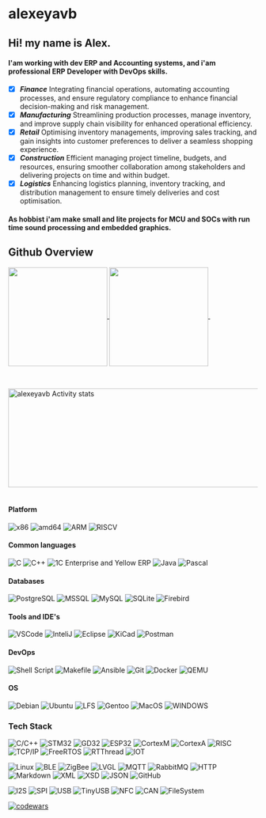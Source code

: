 # alexeyavb
## Hi! my name is Alex.<br>
#### I'am working with dev ERP and Accounting systems, and i'am professional ERP Developer with DevOps skills.

- [x] ***Finance*** Integrating financial operations, automating accounting processes, and ensure regulatory compliance to enhance financial decision-making and risk management. 
- [x] ***Manufacturing*** Streamlining production processes, manage inventory, and improve supply chain visibility for enhanced operational efficiency. 
- [x] ***Retail*** Optimising inventory managements, improving sales tracking, and gain insights into customer preferences to deliver a seamless shopping experience. 
- [x] ***Construction*** Efficient managing project timeline, budgets, and resources, ensuring smoother collaboration among stakeholders and delivering projects on time and within budget.
- [x] ***Logistics*** Enhancing logistics planning, inventory tracking, and distribution management to ensure timely deliveries and cost optimisation.	&nbsp;
#### As hobbist i'am make small and lite projects for MCU and SOCs with run time sound processing and embedded graphics.
## Github Overview	&nbsp;
<a href="https://github.com/alexeyavb/github-readme-stats">
  <img height=200 align="center" src="https://github-readme-stats.vercel.app/api?username=alexeyavb&theme=shadow_blue" />
</a>
<a href="https://github.com/alexeyavb/convoychat">
  <img height=200 align="center" src="https://github-readme-stats.vercel.app/api/top-langs?username=alexeyavb&layout=compact&langs_count=8&size_weight=0.5&count_weight=0.5&card_width=320&theme=shadow_blue" />
</a>&nbsp;<p><br>

<img align="center" height=200 width=800 alt="alexeyavb Activity stats " src="http://github-profile-summary-cards.vercel.app/api/cards/profile-details?username=alexeyavb&theme=default" />	&nbsp;
#### Platform
![x86](https://img.shields.io/badge/x86-4EA9FB?style=for-the-badge&logo=intel&logoColor=white)
![amd64](https://img.shields.io/badge/amd64-F96430?style=for-the-badge&logo=amd&logoColor=white)
![ARM](https://img.shields.io/badge/ARM-444444?style=for-the-badge&logo=arm&logoColor=white)
![RISCV](https://img.shields.io/badge/RISCV-44A104?style=for-the-badge&logo=riscv&logoColor=white)	&nbsp;
#### Common languages
![C](https://custom-icon-badges.herokuapp.com/badge/C-03599C.svg?style=for-the-badge&logo=c-in-hexagon&logoColor=white)
![C++](https://custom-icon-badges.herokuapp.com/badge/C++-9C033A.svg?style=for-the-badge&logo=cpp2&logoColor=white)
![1C Enterprise and Yellow ERP](https://img.shields.io/badge/1C_Enterprise-eac54f?style=for-the-badge&logo=openjdk&logoColor=red)
![Java](https://img.shields.io/badge/Java-0a0f4f?style=for-the-badge&logo=openjdk&logoColor=blue)
![Pascal](https://img.shields.io/badge/Pascal-4ac94f?style=for-the-badge&logo=delphi&logoColor=blue)	&nbsp;
#### Databases
![PostgreSQL](https://img.shields.io/badge/PostgreSQL-4EA9FB?style=for-the-badge&logo=mongodb&logoColor=white)
![MSSQL](https://img.shields.io/badge/MSSQL-AE090B?style=for-the-badge&logo=mssql&logoColor=whgite)
![MySQL](https://img.shields.io/badge/MySQL-E00C04?style=for-the-badge&logo=mysql&logoColor=black)
![SQLite](https://img.shields.io/badge/SQLite-4E596B?style=for-the-badge&logo=sqlite&logoColor=white)
![Firebird](https://img.shields.io/badge/Firebird-0E094B?style=for-the-badge&logo=firebird&logoColor=white)	&nbsp;
#### Tools and IDE's
![VSCode](https://img.shields.io/badge/VS_Code-0078D4?style=for-the-badge&logo=visual%20studio%20code&logoColor=white)
![InteliJ](https://img.shields.io/badge/IntelliJ_IDEA-000000.svg?style=for-the-badge&logo=intellij-idea&logoColor=white)
![Eclipse](https://img.shields.io/badge/Eclipse-6C6CB7?style=for-the-badge&logo=eclipse&logoColor=white)
![KiCad](https://img.shields.io/badge/KiCAD-6E6ED7?style=for-the-badge&logo=kicad&logoColor=white)
![Postman](https://img.shields.io/badge/Postman-FF6C37?style=for-the-badge&logo=postman&logoColor=white)	&nbsp;
#### DevOps
![Shell Script](https://img.shields.io/badge/Shell_Script-121011?style=for-the-badge&logo=gnu-bash&logoColor=white)
![Makefile](https://img.shields.io/badge/Makefile-E44C30?style=for-the-badge&logo=make&logoColor=white)
![Ansible](https://img.shields.io/badge/Ansible-0F0FFA?style=for-the-badge&logo=ansible&logoColor=white)
![Git](https://img.shields.io/badge/GIT-E44C30?style=for-the-badge&logo=git&logoColor=white)
![Docker](https://img.shields.io/badge/Docker-0F0FFA?style=for-the-badge&logo=docker&logoColor=white)
![QEMU](https://img.shields.io/badge/Qemu-EFEC57?style=for-the-badge&logo=qemu&logoColor=black)	&nbsp;
#### OS
![Debian](https://img.shields.io/badge/Debian-F96430?style=for-the-badge&logo=debian&logoColor=white)
![Ubuntu](https://img.shields.io/badge/Ubuntu-B94410?style=for-the-badge&logo=ubuntu&logoColor=white)
![LFS](https://img.shields.io/badge/LFS-44B910?style=for-the-badge&logo=linux&logoColor=white)
![Gentoo](https://img.shields.io/badge/Gentoo-6C6CB8?style=for-the-badge&logo=gentoo&logoColor=white)
![MacOS](https://img.shields.io/badge/MacOS-ABABAB?style=for-the-badge&logo=macos&logoColor=black)
![WINDOWS](https://img.shields.io/badge/Windows%20NT4..10.x.x-070756?style=for-the-badge&logo=wndowsnt&logoColor=white)	&nbsp;
### Tech Stack
![C/C++](https://img.shields.io/badge/-C/C++-333333?style=flat&logo=C/C++&logoColor=white)
![STM32](https://img.shields.io/badge/-STM32-333333?style=flat&logo=STM32&logoColor=white)
![GD32](https://img.shields.io/badge/-GD32-333333?style=flat&logo=GD32&logoColor=white)
![ESP32](https://img.shields.io/badge/-ESP32-333333?style=flat&logo=ESP32&logoColor=white)
![CortexM](https://img.shields.io/badge/-CortexM-333333?style=flat&logo=CortexM&logoColor=white)
![CortexA](https://img.shields.io/badge/-CortexA-333333?style=flat&logo=CortexA&logoColor=white)
![RISC](https://img.shields.io/badge/-RISC-333333?style=flat&logo=RISC&logoColor=white)
![TCP/IP](https://img.shields.io/badge/-TCP/IP-333333?style=flat&logo=TCP/IP&logoColor=white)
![FreeRTOS](https://img.shields.io/badge/-FreeRTOS-333333?style=flat&logo=FreeRTOS&logoColor=white)
![RTThread](https://img.shields.io/badge/-RTThread-333333?style=flat&logo=RTThread&logoColor=white)
![IOT](https://img.shields.io/badge/-IOT-333333?style=flat&logo=IOT&logoColor=white)	&nbsp;

![Linux](https://img.shields.io/badge/-Linux-333333?style=flat&logo=Linux&logoColor=white)
![BLE](https://img.shields.io/badge/-BLE-333333?style=flat&logo=Bluetooth&logoColor=white)
![ZigBee](https://img.shields.io/badge/-ZigBee-333333?style=flat&logo=ZigBee&logoColor=white)
![LVGL](https://img.shields.io/badge/-LVGL-333333?style=flat&logo=LVGL&logoColor=white)
![MQTT](https://img.shields.io/badge/-MQTT-333333?style=flat&logo=MQTT&logoColor=white)
![RabbitMQ](https://img.shields.io/badge/-RabbitMQ-333333?style=flat&logo=rabbitmq&logoColor=white)
![HTTP](https://img.shields.io/badge/-HTTP-333333?style=flat&logo=HTTP&logoColor=white)
![Markdown](https://img.shields.io/badge/-Markdown-333333?style=flat&logo=markdown)
![XML](https://img.shields.io/badge/-XML-333333?style=flat&logo=XML&logoColor=white)
![XSD](https://img.shields.io/badge/-XSD-333333?style=flat&logo=XSD&logoColor=white)
![JSON](https://img.shields.io/badge/-JSON-333333?style=flat&logo=JSON&logoColor=white)
![GitHub](https://img.shields.io/badge/-GitHub-333333?style=flat&logo=github)	&nbsp;

![I2S](https://img.shields.io/badge/-I2S-333333?style=flat&logo=I2S&logoColor=white)
![SPI](https://img.shields.io/badge/-SPI-333333?style=flat&logo=SPI&logoColor=white)
![USB](https://img.shields.io/badge/-USB-333333?style=flat&logo=USB&logoColor=white)
![TinyUSB](https://img.shields.io/badge/-TinyUSB-333333?style=flat&logo=tinyusb&logoColor=white)
![NFC](https://img.shields.io/badge/-NFC-333333?style=flat&logo=NFC&logoColor=white)
![CAN](https://img.shields.io/badge/-CAN-333333?style=flat&logo=NFC&logoColor=white)
![FileSystem](https://img.shields.io/badge/-FileSystem-333333?style=flat&logo=FileSystem&logoColor=white)	&nbsp;

[![codewars](https://www.codewars.com/users/barnukoff/badges/small)](https://www.codewars.com/users/barnukoff)	&nbsp;
